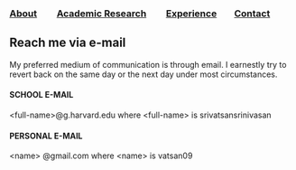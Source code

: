 ### [About](README.md) &nbsp;&nbsp;&nbsp;     [Academic Research](RESEARCH.md) &nbsp;&nbsp;&nbsp;     [Experience](EXPERIENCE.md)&nbsp;&nbsp;&nbsp;      [Contact](CONTACT.md)

## Reach me via e-mail
My preferred medium of communication is through email. I earnestly try to revert back on the same day or the next day under most circumstances. 

#### SCHOOL E-MAIL
\<full-name\>@g.harvard.edu where \<full-name\> is srivatsansrinivasan

#### PERSONAL E-MAIL
\<name\> @gmail.com where \<name\> is vatsan09
